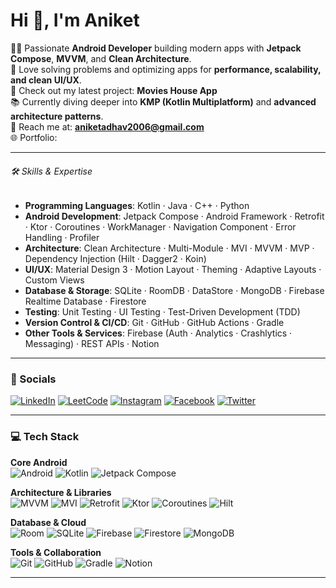 # Hi 👋, I'm Aniket  

👨‍💻 Passionate **Android Developer** building modern apps with **Jetpack Compose**, **MVVM**, and **Clean Architecture**.  
🚀 Love solving problems and optimizing apps for **performance, scalability, and clean UI/UX**.  
🛒 Check out my latest project: **Movies House App**  
📚 Currently diving deeper into **KMP (Kotlin Multiplatform)** and **advanced architecture patterns**.  
📧 Reach me at: **aniketadhav2006@gmail.com**  
🌐 Portfolio:   

---

###### 🛠️ Skills & Expertise  

- **Programming Languages**: Kotlin · Java · C++ · Python  
- **Android Development**: Jetpack Compose · Android Framework · Retrofit · Ktor · Coroutines · WorkManager · Navigation Component · Error Handling · Profiler  
- **Architecture**: Clean Architecture · Multi-Module · MVI · MVVM · MVP · Dependency Injection (Hilt · Dagger2 · Koin)  
- **UI/UX**: Material Design 3 · Motion Layout · Theming · Adaptive Layouts · Custom Views  
- **Database & Storage**: SQLite · RoomDB · DataStore · MongoDB · Firebase Realtime Database · Firestore  
- **Testing**: Unit Testing · UI Testing · Test-Driven Development (TDD)  
- **Version Control & CI/CD**: Git · GitHub · GitHub Actions · Gradle  
- **Other Tools & Services**: Firebase (Auth · Analytics · Crashlytics · Messaging) · REST APIs · Notion  

---
### 📱 Socials 

[![LinkedIn](https://img.shields.io/badge/LinkedIn-blue?logo=linkedin)](https://www.linkedin.com/in/aniket-adhav-a70182312/) 
[![LeetCode](https://img.shields.io/badge/LeetCode-black?logo=leetcode)](https://leetcode.com/u/aniket_adhav/) 
[![Instagram](https://img.shields.io/badge/Instagram-pink?logo=instagram)](https://www.instagram.com/aniket_adhav_07?igsh=MXFuOHJkb3U3MTY5OQ==) 
[![Facebook](https://img.shields.io/badge/Facebook-blue?logo=facebook)](https://www.facebook.com/aniket.adhav.14661) 
[![Twitter](https://img.shields.io/badge/Twitter-black?logo=twitter)](https://x.com/aniket_adhav_07?s=09)  
  

---

### 💻 Tech Stack  

**Core Android**  
![Android](https://img.shields.io/badge/Android-green?logo=android&logoColor=white) ![Kotlin](https://img.shields.io/badge/Kotlin-purple?logo=kotlin&logoColor=white) ![Jetpack Compose](https://img.shields.io/badge/Jetpack%20Compose-4285F4?logo=jetpackcompose&logoColor=white)  

**Architecture & Libraries**  
![MVVM](https://img.shields.io/badge/MVVM-673ab7?logo=android&logoColor=white) ![MVI](https://img.shields.io/badge/MVI-2196f3?logo=android&logoColor=white) ![Retrofit](https://img.shields.io/badge/Retrofit-00bcd4?logo=square&logoColor=white) ![Ktor](https://img.shields.io/badge/Ktor-black?logo=ktor&logoColor=white) ![Coroutines](https://img.shields.io/badge/Coroutines-0095D5?logo=kotlin&logoColor=white) ![Hilt](https://img.shields.io/badge/Hilt-FF6F00?logo=google&logoColor=white)  

**Database & Cloud**  
![Room](https://img.shields.io/badge/Room-1976d2?logo=google&logoColor=white) ![SQLite](https://img.shields.io/badge/SQLite-003b57?logo=sqlite&logoColor=white) ![Firebase](https://img.shields.io/badge/Firebase-yellow?logo=firebase&logoColor=black) ![Firestore](https://img.shields.io/badge/Firestore-orange?logo=firebase&logoColor=black) ![MongoDB](https://img.shields.io/badge/MongoDB-green?logo=mongodb&logoColor=white)  

**Tools & Collaboration**  
![Git](https://img.shields.io/badge/Git-red?logo=git&logoColor=white) ![GitHub](https://img.shields.io/badge/GitHub-black?logo=github&logoColor=white) ![Gradle](https://img.shields.io/badge/Gradle-02303A?logo=gradle&logoColor=white) ![Notion](https://img.shields.io/badge/Notion-black?logo=notion&logoColor=white)  

---
